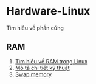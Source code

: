 # Hardware-Linux
 Tìm hiểu về phần cứng
## RAM
1. [Tìm hiểu về RAM trong Linux](ram/info.md)
2. [Mô tả chi tiết kỹ thuật](ram/detail.md)
3. [Swap memory](ram/swap.md)